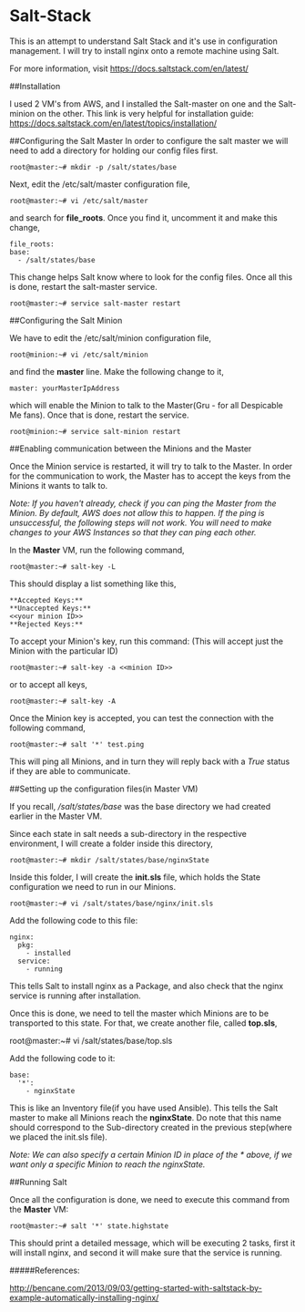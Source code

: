 # Salt-Stack

This is an attempt to understand Salt Stack and it's use in configuration management. I will try to install nginx onto a remote machine using Salt.

For more information, visit https://docs.saltstack.com/en/latest/


##Installation

I used 2 VM's from AWS, and I installed the Salt-master on one and the Salt-minion on the other. This link is very helpful for installation guide:
https://docs.saltstack.com/en/latest/topics/installation/

##Configuring the Salt Master
In order to configure the salt master we will need to add a directory for holding our config files first.

    root@master:~# mkdir -p /salt/states/base

Next, edit the /etc/salt/master configuration file,

    root@master:~# vi /etc/salt/master

and search for **file_roots**. Once you find it, uncomment it and make this change,

    file_roots:
    base:
      - /salt/states/base

This change helps Salt know where to look for the config files. Once all this is done, restart the salt-master service.

    root@master:~# service salt-master restart

##Configuring the Salt Minion

We have to edit the /etc/salt/minion configuration file,

    root@minion:~# vi /etc/salt/minion

and find the **master** line. Make the following change to it,

    master: yourMasterIpAddress

which will enable the Minion to talk to the Master(Gru - for all Despicable Me fans). Once that is done, restart the service.

    root@minion:~# service salt-minion restart

##Enabling communication between the Minions and the Master

Once the Minion service is restarted, it will try to talk to the Master. In order for the communication to work, the Master has to accept the keys from the Minions it wants to talk to.

*Note: If you haven't already, check if you can ping the Master from the Minion. By default, AWS does not allow this to happen. If the ping is unsuccessful, the following steps will not work. You will need to make changes to your AWS Instances so that they can ping each other.*

In the **Master** VM, run the following command,

    root@master:~# salt-key -L

This should display a list something like this,

    **Accepted Keys:**
    **Unaccepted Keys:**
    <<your minion ID>>
    **Rejected Keys:**

To accept your Minion's key, run this command: (This will accept just the Minion with the particular ID)

    root@master:~# salt-key -a <<minion ID>>

or to accept all keys,

    root@master:~# salt-key -A

Once the Minion key is accepted, you can test the connection with the following command,

    root@master:~# salt '*' test.ping

This will ping all Minions, and in turn they will reply back with a *True* status if they are able to communicate.

##Setting up the configuration files(in Master VM)

If you recall, */salt/states/base* was the base directory we had created earlier in the Master VM.

Since each state in salt needs a sub-directory in the respective environment, I will create a folder inside this directory,

    root@master:~# mkdir /salt/states/base/nginxState

Inside this folder, I will create the **init.sls** file, which holds the State configuration we need to run in our Minions.

    root@master:~# vi /salt/states/base/nginx/init.sls

Add the following code to this file:

    nginx:
      pkg:
        - installed
      service:
        - running
        
This tells Salt to install nginx as a Package, and also check that the nginx service is running after installation.

Once this is done, we need to tell the master which Minions are to be transported to this state. For that, we create another file, called **top.sls**,

root@master:~# vi /salt/states/base/top.sls

Add the following code to it:

    base:
      '*':
        - nginxState

This is like an Inventory file(if you have used Ansible). This tells the Salt master to make all Minions reach the **nginxState**. Do note that this name should correspond to the Sub-directory created in the previous step(where we placed the init.sls file).

*Note: We can also specify a certain Minion ID in place of the * above, if we want only a specific Minion to reach the nginxState.*

##Running Salt

Once all the configuration is done, we need to execute this command from the **Master** VM:

    root@master:~# salt '*' state.highstate
  
This should print a detailed message, which will be executing 2 tasks, first it will install nginx, and second it will make sure that the service is running.

#####References:

http://bencane.com/2013/09/03/getting-started-with-saltstack-by-example-automatically-installing-nginx/
